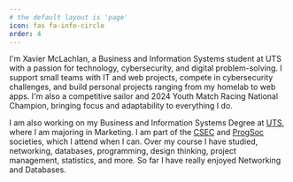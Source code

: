 ```yaml
---
# the default layout is 'page'
icon: fas fa-info-circle
order: 4
---
```


I'm Xavier McLachlan, a Business and Information Systems student at UTS with a passion for technology, cybersecurity, and digital problem-solving. I support small teams with IT and web projects, compete in cybersecurity challenges, and build personal projects ranging from my homelab to web apps. I'm also a competitive sailor and 2024 Youth Match Racing National Champion, bringing focus and adaptability to everything I do.

I am also working on my Business and Information Systems Degree at [UTS](https://uts.edu.au), where I am majoring in Marketing. I am part of the [CSEC](https://utscyber.org) and [ProgSoc](https://progsoc.org) societies, which I attend when I can. Over my course I have studied, networking, databases, programming, design thinking, project management, statistics, and more. So far I have really enjoyed Networking and Databases.
